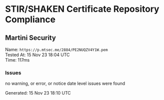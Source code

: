 # STIR/SHAKEN Certificate Repository Compliance

## Martini Security

Name: `https://p.mtsec.me/2884/PE2NUQZV4Y1W.pem`\
Tested At: 15 Nov 23 18:04 UTC\
Time: 117ms

### Issues

no warning, or error, or notice date level issues were found

Generated: 15 Nov 23 18:10 UTC